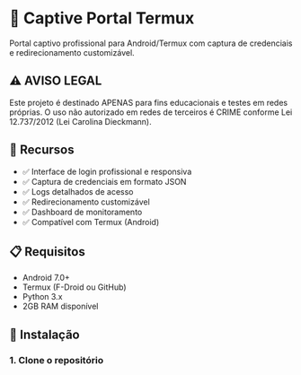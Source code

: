 # 📡 Captive Portal Termux

Portal captivo profissional para Android/Termux com captura de credenciais e redirecionamento customizável.

## ⚠️ AVISO LEGAL

Este projeto é destinado APENAS para fins educacionais e testes em redes próprias. O uso não autorizado em redes de terceiros é CRIME conforme Lei 12.737/2012 (Lei Carolina Dieckmann).

## 🚀 Recursos

- ✅ Interface de login profissional e responsiva
- ✅ Captura de credenciais em formato JSON
- ✅ Logs detalhados de acesso
- ✅ Redirecionamento customizável
- ✅ Dashboard de monitoramento
- ✅ Compatível com Termux (Android)

## 📋 Requisitos

- Android 7.0+
- Termux (F-Droid ou GitHub)
- Python 3.x
- 2GB RAM disponível

## 🔧 Instalação

### 1. Clone o repositório

